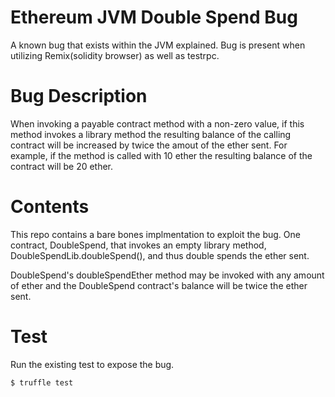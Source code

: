 # Ethereum JVM Double Spend Bug
A known bug that exists within the JVM explained.  Bug is present when utilizing Remix(solidity browser) as well as testrpc.

# Bug Description
When invoking a payable contract method with a non-zero value, if this method invokes a library method the resulting balance of the calling contract will be increased by twice the amout of the ether sent.
For example, if the method is called with 10 ether the resulting balance of the contract will be 20 ether.

# Contents
This repo contains a bare bones implmentation to exploit the bug.  One contract, DoubleSpend, that invokes an empty library method, DoubleSpendLib.doubleSpend(), and thus double spends the ether sent.

DoubleSpend's doubleSpendEther method may be invoked with any amount of ether and the DoubleSpend contract's balance will be twice the ether sent.

# Test
Run the existing test to expose the bug.
```
$ truffle test
```
